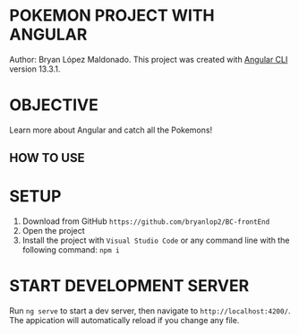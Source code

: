# POKEMON PROJECT WITH ANGULAR

Author: Bryan López Maldonado.
This project was created with [Angular CLI](https://github.com/angular/angular-cli) version 13.3.1.

# OBJECTIVE

Learn more about Angular and catch all the Pokemons!

## HOW TO USE

# SETUP

1. Download from GitHub `https://github.com/bryanlop2/BC-frontEnd`
2. Open the project
3. Install the project with `Visual Studio Code` or any command line with the following command: `npm i`

# START DEVELOPMENT SERVER

Run `ng serve` to start a dev server, then navigate to `http://localhost:4200/`. The appication will automatically reload if you change any file.